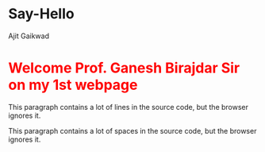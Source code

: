 # Say-Hello
Ajit Gaikwad 
<h1 style="color:rgb(255,0,0)">Welcome Prof. Ganesh Birajdar Sir on my 1st webpage</h1>
<html>
<p>
This paragraph
contains a lot of lines
in the source code,
but the browser
ignores it.
</p>

<p>
This paragraph
contains         a lot of spaces
in the source         code,
but the        browser
ignores it.
</p>
</html>
